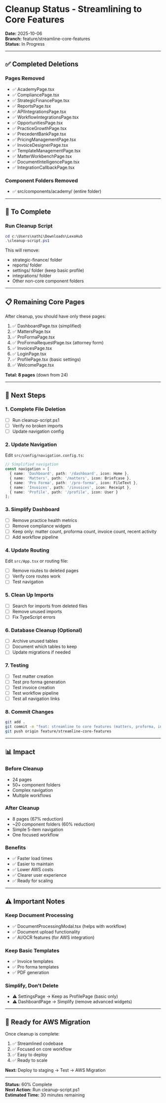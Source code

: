 # Cleanup Status - Streamlining to Core Features

**Date:** 2025-10-06  
**Branch:** feature/streamline-core-features  
**Status:** In Progress

---

## ✅ Completed Deletions

### Pages Removed
- ✅ AcademyPage.tsx
- ✅ CompliancePage.tsx
- ✅ StrategicFinancePage.tsx
- ✅ ReportsPage.tsx
- ✅ APIIntegrationsPage.tsx
- ✅ WorkflowIntegrationsPage.tsx
- ✅ OpportunitiesPage.tsx
- ✅ PracticeGrowthPage.tsx
- ✅ PrecedentBankPage.tsx
- ✅ PricingManagementPage.tsx
- ✅ InvoiceDesignerPage.tsx
- ✅ TemplateManagementPage.tsx
- ✅ MatterWorkbenchPage.tsx
- ✅ DocumentIntelligencePage.tsx
- ✅ IntegrationCallbackPage.tsx

### Component Folders Removed
- ✅ src/components/academy/ (entire folder)

---

## 🔄 To Complete

### Run Cleanup Script
```powershell
cd c:\Users\nathi\Downloads\LexoHub
.\cleanup-script.ps1
```

This will remove:
- strategic-finance/ folder
- reports/ folder
- settings/ folder (keep basic profile)
- integrations/ folder
- Other non-core component folders

---

## 📋 Remaining Core Pages

After cleanup, you should have only these pages:
1. ✅ DashboardPage.tsx (simplified)
2. ✅ MattersPage.tsx
3. ✅ ProFormaPage.tsx
4. ✅ ProFormaRequestPage.tsx (attorney form)
5. ✅ InvoicesPage.tsx
6. ✅ LoginPage.tsx
7. ✅ ProfilePage.tsx (basic settings)
8. ✅ WelcomePage.tsx

**Total: 8 pages** (down from 24)

---

## 🎯 Next Steps

### 1. Complete File Deletion
- [ ] Run cleanup-script.ps1
- [ ] Verify no broken imports
- [ ] Update navigation config

### 2. Update Navigation
Edit `src/config/navigation.config.ts`:
```typescript
// Simplified navigation
const navigation = [
  { name: 'Dashboard', path: '/dashboard', icon: Home },
  { name: 'Matters', path: '/matters', icon: Briefcase },
  { name: 'Pro Forma', path: '/pro-forma', icon: FileText },
  { name: 'Invoices', path: '/invoices', icon: Receipt },
  { name: 'Profile', path: '/profile', icon: User }
];
```

### 3. Simplify Dashboard
- [ ] Remove practice health metrics
- [ ] Remove compliance widgets
- [ ] Keep only: matter count, proforma count, invoice count, recent activity
- [ ] Add workflow pipeline

### 4. Update Routing
Edit `src/App.tsx` or routing file:
- [ ] Remove routes to deleted pages
- [ ] Verify core routes work
- [ ] Test navigation

### 5. Clean Up Imports
- [ ] Search for imports from deleted files
- [ ] Remove unused imports
- [ ] Fix TypeScript errors

### 6. Database Cleanup (Optional)
- [ ] Archive unused tables
- [ ] Document which tables to keep
- [ ] Update migrations if needed

### 7. Testing
- [ ] Test matter creation
- [ ] Test pro forma generation
- [ ] Test invoice creation
- [ ] Test workflow pipeline
- [ ] Test all navigation links

### 8. Commit Changes
```bash
git add .
git commit -m "feat: streamline to core features (matters, proforma, invoices)"
git push origin feature/streamline-core-features
```

---

## 📊 Impact

### Before Cleanup
- 24 pages
- 50+ component folders
- Complex navigation
- Multiple workflows

### After Cleanup
- 8 pages (67% reduction)
- ~20 component folders (60% reduction)
- Simple 5-item navigation
- One focused workflow

### Benefits
- ✅ Faster load times
- ✅ Easier to maintain
- ✅ Lower AWS costs
- ✅ Clearer user experience
- ✅ Ready for scaling

---

## ⚠️ Important Notes

### Keep Document Processing
- ✅ DocumentProcessingModal.tsx (helps with workflow)
- ✅ Document upload functionality
- ✅ AI/OCR features (for AWS integration)

### Keep Basic Templates
- ✅ Invoice templates
- ✅ Pro forma templates
- ✅ PDF generation

### Simplify, Don't Delete
- ⚠️ SettingsPage → Keep as ProfilePage (basic only)
- ⚠️ DashboardPage → Simplify (remove advanced widgets)

---

## 🚀 Ready for AWS Migration

Once cleanup is complete:
1. ✅ Streamlined codebase
2. ✅ Focused on core workflow
3. ✅ Easy to deploy
4. ✅ Ready to scale

**Next:** Deploy to staging → Test → AWS Migration

---

**Status:** 60% Complete  
**Next Action:** Run cleanup-script.ps1  
**Estimated Time:** 30 minutes remaining
